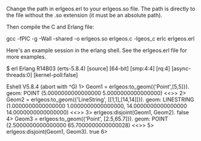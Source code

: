 Change the path in erlgeos.erl to your erlgeos.so file. The path is directly
to the file without the .so extension (it must be an absolute path).

Then compile the C and Erlang file:

gcc -fPIC -g -Wall -shared -o erlgeos.so erlgeos.c -lgeos_c
erlc erlgeos.erl

Here's an example session in the erlang shell. See the erlgeos.erl file for
more examples.

$ erl
Erlang R14B03 (erts-5.8.4) [source] [64-bit] [smp:4:4] [rq:4] [async-threads:0] [kernel-poll:false]

Eshell V5.8.4  (abort with ^G)
1> Geom1 = erlgeos:to_geom({'Point',[5,5]}).
geom: POINT (5.0000000000000000 5.0000000000000000)
<<>>
2> Geom2 = erlgeos:to_geom({'LineString', [[1,1],[14,14]]}).
geom: LINESTRING (1.0000000000000000 1.0000000000000000, 14.0000000000000000 14.0000000000000000)
<<>>
3> erlgeos:disjoint(Geom1, Geom2).
false
4> Geom3 = erlgeos:to_geom({'Point', [2.5,65.7]}).
geom: POINT (2.5000000000000000 65.7000000000000028)
<<>>
5> erlgeos:disjoint(Geom1, Geom3).
true
6>
